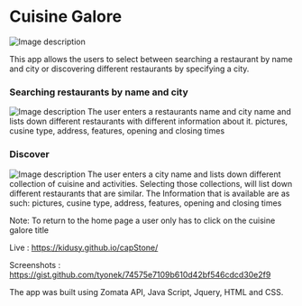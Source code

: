 # Cuisine Galore
![Image description](https://github.com/KidusY/cuisinGalore/blob/master/screenshots/Capture1.JPG)

This app allows the users to select between searching a restaurant by name and city or discovering different restaurants by specifying a city. 

### Searching restaurants by name and city
![Image description](https://github.com/KidusY/cuisinGalore/blob/master/screenshots/Capture2.JPG)
The user enters a restaurants name and city name and lists down different restaurants with different information about it.
  pictures,
  cusine type,
  address,
  features,
  opening and closing times
### Discover
![Image description](https://github.com/KidusY/cuisinGalore/blob/master/screenshots/Capture3.JPG)
The user enters a city name and lists down different collection of cuisine and activities. 
Selecting those collections, will list down different restaurants that are similar.
The Information that is available are as such:
  pictures,
  cusine type,
  address,
  features,
  opening and closing times
  
  Note: To return to the home page a user only has to click on the cuisine galore title 


Live : 
https://kidusy.github.io/capStone/

Screenshots :
https://gist.github.com/tyonek/74575e7109b610d42bf546cdcd30e2f9

The app was built using
Zomata API,
Java Script,
Jquery,
HTML and CSS.

